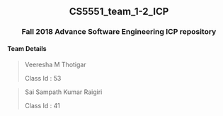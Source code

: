 <h2 align="center"> CS5551_team_1-2_ICP </h2>
<h3 align="center"> Fall 2018 Advance Software Engineering ICP repository </h3>

<h4>Team Details</h4>
<blockquote>
 <p>Veeresha M Thotigar</p>
  <p>Class Id : 53</p>
 </blockquote>
<blockquote>
 <p>Sai Sampath Kumar Raigiri </p>
  <p>Class Id : 41</p>
</blockquote>

